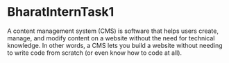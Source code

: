 # BharatInternTask1
A content management system (CMS) is software that helps users create, manage, and modify content on a website without the need for technical knowledge. In other words, a CMS lets you build a website without needing to write code from scratch (or even know how to code at all).
